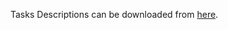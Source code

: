 Tasks Descriptions can be downloaded from [here](https://judge.softuni.org/Contests/Compete/DownloadResource/21447).